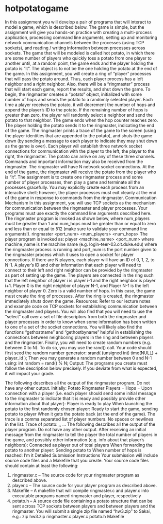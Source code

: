 # hotpotatogame
In this assignment you will develop a pair of programs that will interact to model a game, which is described below. The game is simple, but the assignment will give you hands-on practice with creating a multi-process application, processing command line arguments, setting up and monitoring network communication channels between the processes (using TCP sockets), and reading / writing information between processes across sockets.
The game that will be modeled is called hot potato, in which there are some number of players who quickly toss a potato from one player to another until, at a random point, the game ends and the player holding the potato is “it”. The object is to not be the one holding the potato at the end of the game. In this assignment, you will create a ring of “player” processes that will pass the potato around. Thus, each player process has a left neighbor and a right neighbor. Also, there will be a “ringmaster” process that will start each game, report the results, and shut down the game.
To begin, the ringmaster creates a “potato” object, initialized with some number of hops and sends the potato to a randomly selected player. Each time a player receives the potato, it will decrement the number of hops and append the player’s ID to the potato. If the remaining number of hops is greater than zero, the player will randomly select a neighbor and send the potato to that neighbor. The game ends when the hop counter reaches zero. The player holding the potato sends it to the ringmaster, indicating the end of the game. The ringmaster prints a trace of the game to the screen (using the player identities that are appended to the potato), and shuts the game down (by sending a message to each player to indicate they may shut down as the game is over).
Each player will establish three network socket connections for communication with the player to the left, the player to the right, the ringmaster. The potato can arrive on any of these three channels. Commands and important information may also be received from the ringmaster. The ringmaster will have N network socket connections. At the end of the game, the ringmaster will receive the potato from the player who is “it”.
The assignment is to create one ringmaster process and some number of player processes, then play a game and terminate all the processes gracefully. You may explicitly create each process from an interactive shell; however, the player processes must exit cleanly at the end of the game in response to commands from the ringmaster.
Communication Mechanism
In this assignment, you will use TCP sockets as the mechanism for communication between the ringmaster and player processes. Your programs must use exactly the command line arguments described here. The ringmaster program is invoked as shown below, where num_players must be greater than 1 and num_hops must be greater than or equal to zero and less than or equal to 512 (make sure to validate your command line arguments!).
ringmaster <port_num> <num_players> <num_hops>
The player program is invoked as:
     player <machine_name> <port_num>
where machine_name is the machine name (e.g. login-teer-03.oit.duke.edu) where the ringmaster process is running and port_num is the port number given to the ringmaster
process which it uses to open a socket for player connections. If there are N players, each player will have an ID of 0, 1, 2, to N-1. A player’s ID and other information that each player will need to connect to their left and right neighbor can be provided by the ringmaster as part of setting up the game. The players are connected in the ring such that the left neighbor of player i is player i-1 and the right neighbor is player i+1. Player 0 is the right neighbor of player N-1, and Player N-1 is the left neighbor of player 0.
Zero is a valid number of hops. In this case, the game must create the ring of processes. After the ring is created, the ringmaster immediately shuts down the game.
Resources:
Refer to our lecture notes and example code on TCP sockets for establishing communication between the ringmaster and players.
You will also find that you will need to use the “select” call over a set of file descriptors from both the ringmaster and player processes in order to know when some information has been written to one of a set of the socket connections. You will likely also find the functions “gethostname” and “gethostbyname” helpful in establishing the connections between neighboring players in the ring and between players and the ringmaster.
Finally, you will need to create random numbers (e.g. between 0 to N). To do so, you may use the rand() call. Your code should first seed the random number generator:
srand( (unsigned int) time(NULL) + player_id );
Then you may generate a random number between 0 and N-1 using:
int random = rand() % N;
Output:
The programs you create must follow the description below precisely. If you deviate from what is expected, it will impact your grade.

The following describes all the output of the ringmaster program. Do not have any other output.
Initially:
     Potato Ringmaster
     Players = <number>
     Hops = <number>
Upon connection with a player (i.e. each player should send some initial message to the ringmaster to indicate that it is ready and possibly provide other information about that player):
     Player <number> is ready to play
When launching the potato to the first randomly chosen player:
Ready to start the game, sending potato to player <number>
When it gets the potato back (at the end of the game). The trace is a comma separated list of player numbers. No spaces or newlines in the list.
     Trace of potato:
     <n>,<n>, ...
The following describes all the output of the player program. Do not have any other output.
After receiving an initial message from the ringmaster to tell the player the total number of players in the game, and possibly other information (e.g. info about that player’s neighbors):
Connected as player <number> out of <number> total players
When forwarding the potato to another player:
     Sending potato to <number>
When number of hops is reached:
I’m it
Detailed Submission Instructions
Your submission will include source code files and a Makefile that you create. Your source code files should contain at least the following:
1. ringmaster.c – The source code for your ringmaster program as described above.
2. player.c – The source code for your player program as described above.
3. Makefile – A makefile that will compile ringmaster.c and player.c into executable
programs named ringmaster and player, respectively
4. potato.h – A source code file containing a potato structure that can be sent across TCP
sockets between players and between players and the ringmaster.
You will submit a single zip file named “hw3.zip” to Sakai, e.g.:
zip hw3.zip ringmaster.c player.c potato.h Makefile
